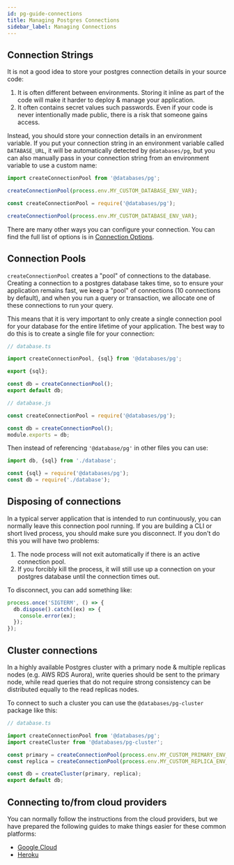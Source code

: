 ```yaml
---
id: pg-guide-connections
title: Managing Postgres Connections
sidebar_label: Managing Connections
---
```


## Connection Strings

It is not a good idea to store your postgres connection details in your source code:

1. It is often different between environments. Storing it inline as part of the code will make it harder to deploy & manage your application.
1. It often contains secret values such passwords. Even if your code is never intentionally made public, there is a risk that someone gains access.

Instead, you should store your connection details in an environment variable. If you put your connection string in an environment variable called `DATABASE_URL`, it will be automatically detected by `@databases/pg`, but you can also manually pass in your connection string from an environment variable to use a custom name:

```typescript
import createConnectionPool from '@databases/pg';

createConnectionPool(process.env.MY_CUSTOM_DATABASE_ENV_VAR);
```

```javascript
const createConnectionPool = require('@databases/pg');

createConnectionPool(process.env.MY_CUSTOM_DATABASE_ENV_VAR);
```

There are many other ways you can configure your connection. You can find the full list of options is in [Connection Options](pg-options.md).

## Connection Pools

`createConnectionPool` creates a "pool" of connections to the database. Creating a connection to a postgres database takes time, so to ensure your application remains fast, we keep a "pool" of connections (10 connections by default), and when you run a query or transaction, we allocate one of these connections to run your query.

This means that it is very important to only create a single connection pool for your database for the entire lifetime of your application. The best way to do this is to create a single file for your connection:

```typescript
// database.ts

import createConnectionPool, {sql} from '@databases/pg';

export {sql};

const db = createConnectionPool();
export default db;
```

```javascript
// database.js

const createConnectionPool = require('@databases/pg');

const db = createConnectionPool();
module.exports = db;
```

Then instead of referencing `'@database/pg'` in other files you can use:

```typescript
import db, {sql} from './database';
```

```javascript
const {sql} = require('@databases/pg');
const db = require('./database');
```

## Disposing of connections

In a typical server application that is intended to run continuously, you can normally leave this connection pool running. If you are building a CLI or short lived process, you should make sure you disconnect. If you don't do this you will have two problems:

1. The node process will not exit automatically if there is an active connection pool.
2. If you forcibly kill the process, it will still use up a connection on your postgres database until the connection times out.

To disconnect, you can add something like:

```typescript
process.once('SIGTERM', () => {
  db.dispose().catch((ex) => {
    console.error(ex);
  });
});
```

## Cluster connections

In a highly available Postgres cluster with a primary node & multiple replicas nodes (e.g. AWS RDS Aurora), write queries should be sent to the primary node, while read queries that do not require strong consistency can be distributed equally to the read replicas nodes.

To connect to such a cluster you can use the `@databases/pg-cluster` package like this:

```typescript
// database.ts

import createConnectionPool from '@databases/pg';
import createCluster from '@databases/pg-cluster';

const primary = createConnectionPool(process.env.MY_CUSTOM_PRIMARY_ENV_VAR);
const replica = createConnectionPool(process.env.MY_CUSTOM_REPLICA_ENV_VAR);

const db = createCluster(primary, replica);
export default db;
```

## Connecting to/from cloud providers

You can normally follow the instructions from the cloud providers, but we have prepared the following guides to make things easier for these common platforms:

- [Google Cloud](pg-provider-google-cloud.md)
- [Heroku](pg-provider-heroku.md)
